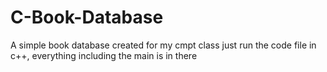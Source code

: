 # C-Book-Database
A simple book database created for my cmpt class
just run the code file in c++, everything including the main is in there
